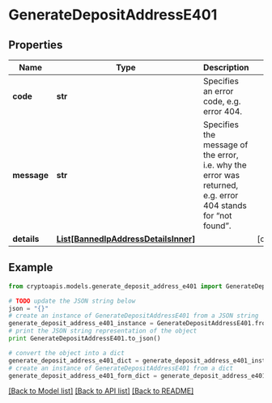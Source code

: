 # GenerateDepositAddressE401


## Properties
Name | Type | Description | Notes
------------ | ------------- | ------------- | -------------
**code** | **str** | Specifies an error code, e.g. error 404. | 
**message** | **str** | Specifies the message of the error, i.e. why the error was returned, e.g. error 404 stands for “not found”. | 
**details** | [**List[BannedIpAddressDetailsInner]**](BannedIpAddressDetailsInner.md) |  | [optional] 

## Example

```python
from cryptoapis.models.generate_deposit_address_e401 import GenerateDepositAddressE401

# TODO update the JSON string below
json = "{}"
# create an instance of GenerateDepositAddressE401 from a JSON string
generate_deposit_address_e401_instance = GenerateDepositAddressE401.from_json(json)
# print the JSON string representation of the object
print GenerateDepositAddressE401.to_json()

# convert the object into a dict
generate_deposit_address_e401_dict = generate_deposit_address_e401_instance.to_dict()
# create an instance of GenerateDepositAddressE401 from a dict
generate_deposit_address_e401_form_dict = generate_deposit_address_e401.from_dict(generate_deposit_address_e401_dict)
```
[[Back to Model list]](../README.md#documentation-for-models) [[Back to API list]](../README.md#documentation-for-api-endpoints) [[Back to README]](../README.md)


